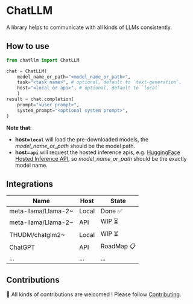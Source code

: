 # ChatLLM

A library helps to communicate with all kinds of LLMs consistently.

## How to use

```python
from chatllm import ChatLLM

chat = ChatLLM(
    model_name_or_path="<model_name_or_path>",
    task="<task name>", # optional, default to `text-generation`.
    host="<local or api>", # optional, default to `local`
    )
result = chat.completion(
    prompt="<user prompt>",
    system_prompt="<optional system prompt>",
)
```

**Note that**:

- **host=`local`** will load the pre-downloaded models, the *model_name_or_path* should be the model path.
- **host=`api`** will request
the hosted inference apis, e.g. [HuggingFace Hosted Inference API](https://huggingface.co/docs/api-inference/index), so *model_name_or_path* should be the exactly model name.

## Integrations

| Name | Host | State |
| ---- | ----- | ------- |
| meta-llama/Llama-2~ | Local | Done ✅ |
| meta-llama/Llama-2~ | API | WIP ⏳ |
| THUDM/chatglm2~ | Local | WIP ⏳ |
| ChatGPT | API | RoadMap 📋 |
| ... | ... | ... |

## Contributions

🚀 All kinds of contributions are welcomed ! Please follow [Contributing](/CONTRIBUTING.md).
